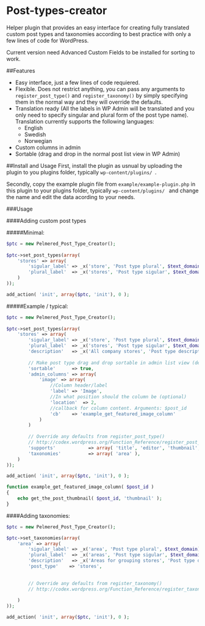 # Post-types-creator
Helper plugin that provides an easy interface for creating fully translated custom post types and taxonomies according to best practice with only a few lines of code for WordPress.

Current version need Advanced Custom Fields to be installed for sorting to work.

##Features
- Easy interface, just a few lines of code requiered.
- Flexible. Does not restrict anything, you can pass any arguments to ` register_post_type() ` and ` register_taxonomy() ` by simply specifying them in the normal way and they will override the defaults. 
- Translation ready (All the labels in WP Admin will be translated and you only need to specify singular and plural form of the post type name). Translation currently supports the following languages:
  - English
  - Swedish
  - Norwegian
- Custom columns in admin
- Sortable (drag and drop in the normal post list view in WP Admin)


##Install and Usage
First, install the plugin as usnual by uploading the plugin to you plugins folder, typically ` wp-content/plugins/  `.

Secondly, copy the example plugin file from ` example/example-plugin.php ` in this plugin to your plugins folder, typically ` wp-content/plugins/  ` and change the name and edit the data acording to your needs.

###Usage

####Adding custom post types

#####Minimal:
```php
$ptc = new Pelmered_Post_Type_Creator();
        
$ptc->set_post_types(array(
    'stores' => array(
        'sigular_label' => _x('store', 'Post type plural', $text_domain),
        'plural_label'  => _x('stores', 'Post type sigular', $text_domain)
    )
));

add_action( 'init', array($ptc, 'init'), 0 );
```
#####Example / typical:
```php
$ptc = new Pelmered_Post_Type_Creator();
        
$ptc->set_post_types(array(
    'stores' => array(
        'sigular_label' => _x('store', 'Post type plural', $text_domain),
        'plural_label'  => _x('stores', 'Post type sigular', $text_domain),
        'description'   => _x('All company stores', 'Post type description', $text_domain),
        
        // Make post type drag and drop sortable in admin list view (default: false)
        'sortable'      => true,
        'admin_columns' => array(
            'image' => array(
                //Column header/label
                'label' => 'Image',
                //In what position should the column be (optional)
                'location'  => 2,
                //callback for column content. Arguments: $post_id
                'cb'    => 'example_get_featured_image_column' 
            )
        )
        
        // Override any defaults from register_post_type()
        // http://codex.wordpress.org/Function_Reference/register_post_type
        'supports'            => array( 'title', 'editor', 'thumbnail',),
        'taxonomies'          => array( 'area' ),
    )
));

add_action( 'init', array($ptc, 'init'), 0 );

function example_get_featured_image_column( $post_id )
{
    echo get_the_post_thumbnail( $post_id, 'thumbnail' );
}
```
####Adding taxonomies:
```php
$ptc = new Pelmered_Post_Type_Creator();

$ptc->set_taxonomies(array(
    'area' => array(
        'sigular_label' => _x('area', 'Post type plural', $text_domain),
        'plural_label'  => _x('areas', 'Post type sigular', $text_domain),
        'description'   => _x('Areas for grouping stores', 'Post type description', $text_domain),
        'post_type'    => 'stores',
        
        
        // Override any defaults from register_taxonomy()
        // http://codex.wordpress.org/Function_Reference/register_taxonomy
        
    )
));

add_action( 'init', array($ptc, 'init'), 0 );
```
